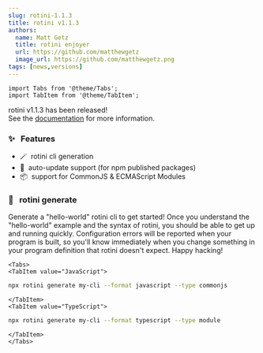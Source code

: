 ```yaml
---
slug: rotini-1.1.3
title: rotini v1.1.3
authors:
  name: Matt Getz
  title: rotini enjoyer
  url: https://github.com/matthewgetz
  image_url: https://github.com/matthewgetz.png
tags: [news,versions]
---
```


```mdx-code-block
import Tabs from '@theme/Tabs';
import TabItem from '@theme/TabItem';
```

rotini v1.1.3 has been released!  
See the [documentation](/docs/1.1.3) for more information.  

### ✨&nbsp;&nbsp;&nbsp;Features
- 🪄&nbsp;&nbsp;rotini cli generation
- 🚨&nbsp;&nbsp;auto-update support (for npm published packages)
- 📦&nbsp;&nbsp;support for CommonJS & ECMAScript Modules

### 🍝&nbsp;&nbsp;&nbsp;rotini generate
Generate a "hello-world" rotini cli to get started! Once you understand the "hello-world" example and the syntax of rotini, you should be able to get up and running quickly. Configuration errors will be reported when your program is built, so you'll know immediately when you change something in your program definition that rotini doesn't expect. Happy hacking!

```mdx-code-block
<Tabs>
<TabItem value="JavaScript">
```

```bash
npx rotini generate my-cli --format javascript --type commonjs
```

```mdx-code-block
</TabItem>
<TabItem value="TypeScript">
```

```bash
npx rotini generate my-cli --format typescript --type module
```

```mdx-code-block
</TabItem>
</Tabs>
```
